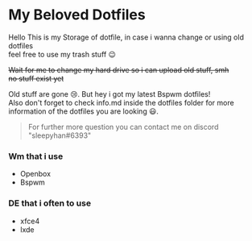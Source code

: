# My Beloved Dotfiles
Hello This is my Storage of dotfile, in case i wanna change or using old dotfiles</br>
feel free to use my trash stuff :wink:

~~Wait for me to change my hard drive so i can upload old stuff, smh~~</br>
~~no stuff exist yet~~

Old stuff are gone :cry:. But hey i got my latest Bspwm dotfiles!<br>
Also don't forget to check info.md inside the dotfiles folder for more information of the dotfiles you are looking 😃.
> For further more question you can contact me on discord "sleepyhan#6393"

<!-- currentstuff -->
### Wm that i use
- Openbox
- Bspwm

### DE that i often to use
- xfce4
- lxde

